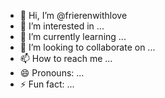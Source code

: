 - 👋 Hi, I’m @frierenwithlove
- 👀 I’m interested in ...
- 🌱 I’m currently learning ...
- 💞️ I’m looking to collaborate on ...
- 📫 How to reach me ...
- 😄 Pronouns: ...
- ⚡ Fun fact: ...

<!---
frierenwithlove/frierenwithlove is a ✨ special ✨ repository because its `README.md` (this file) appears on your GitHub profile.
You can click the Preview link to take a look at your changes.
--->
